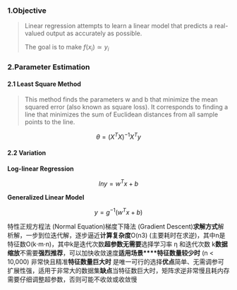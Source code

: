 ### 1.Objective

>Linear regression attempts to learn a linear model that predicts a real-valued output as accurately as possible.
>
>The goal is to make $f(x_{i})≃ y_{i}$

### 2.Parameter Estimation

#### 2.1 Least Square Method

>This method finds the parameters w and b that minimize the mean squared error (also known as square loss). It corresponds to finding a line that minimizes the sum of Euclidean distances from all sample points to the line.

$$\theta=(X^{T}X)^{-1}X^{T}y$$

#### 2.2 Variation

**Log-linear Regression**

$$lny=w^{T}x+b$$

**Generalized Linear Model**

$$y=g^{-1}(w^{T}x+b)$$




特性正规方程法 (Normal Equation)梯度下降法 (Gradient Descent)**求解方式**解析解，一步到位迭代解，逐步逼近**计算复杂度**O(n3) (主要耗时在求逆)，其中n是特征数O(k⋅m⋅n)，其中k是迭代次数**超参数****无****需要**选择学习率 η 和迭代次数 k**数据缩放**不需要**强烈推荐**，可以加快收敛速度**适用场景****特征数量较少时** (n < 10,000) 非常快且精准**特征数量巨大时** 是唯一可行的选择**优点**简单、无需调参可扩展性强，适用于非常大的数据集**缺点**当特征数巨大时，矩阵求逆非常慢且耗内存需要仔细调整超参数，否则可能不收敛或收敛慢
